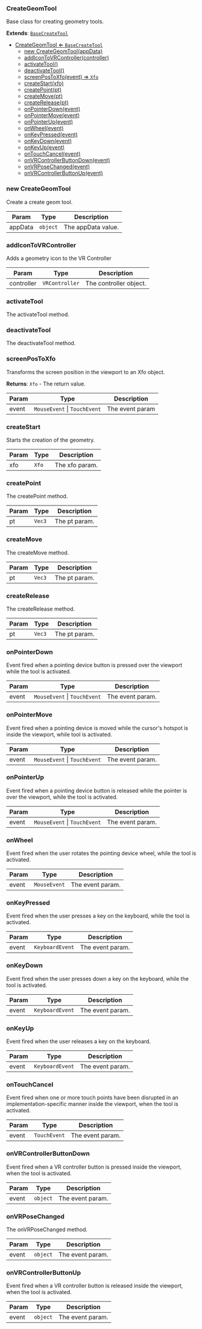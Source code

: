 <a name="CreateGeomTool"></a>

### CreateGeomTool 
Base class for creating geometry tools.


**Extends**: <code>[BaseCreateTool](api/Tools\BaseCreateTool.md)</code>  

* [CreateGeomTool ⇐ <code>BaseCreateTool</code>](#CreateGeomTool)
    * [new CreateGeomTool(appData)](#new-CreateGeomTool)
    * [addIconToVRController(controller)](#addIconToVRController)
    * [activateTool()](#activateTool)
    * [deactivateTool()](#deactivateTool)
    * [screenPosToXfo(event) ⇒ <code>Xfo</code>](#screenPosToXfo)
    * [createStart(xfo)](#createStart)
    * [createPoint(pt)](#createPoint)
    * [createMove(pt)](#createMove)
    * [createRelease(pt)](#createRelease)
    * [onPointerDown(event)](#onPointerDown)
    * [onPointerMove(event)](#onPointerMove)
    * [onPointerUp(event)](#onPointerUp)
    * [onWheel(event)](#onWheel)
    * [onKeyPressed(event)](#onKeyPressed)
    * [onKeyDown(event)](#onKeyDown)
    * [onKeyUp(event)](#onKeyUp)
    * [onTouchCancel(event)](#onTouchCancel)
    * [onVRControllerButtonDown(event)](#onVRControllerButtonDown)
    * [onVRPoseChanged(event)](#onVRPoseChanged)
    * [onVRControllerButtonUp(event)](#onVRControllerButtonUp)

<a name="new_CreateGeomTool_new"></a>

### new CreateGeomTool
Create a create geom tool.


| Param | Type | Description |
| --- | --- | --- |
| appData | <code>object</code> | The appData value. |

<a name="CreateGeomTool+addIconToVRController"></a>

### addIconToVRController
Adds a geometry icon to the VR Controller



| Param | Type | Description |
| --- | --- | --- |
| controller | <code>VRController</code> | The controller object. |

<a name="CreateGeomTool+activateTool"></a>

### activateTool
The activateTool method.


<a name="CreateGeomTool+deactivateTool"></a>

### deactivateTool
The deactivateTool method.


<a name="CreateGeomTool+screenPosToXfo"></a>

### screenPosToXfo
Transforms the screen position in the viewport to an Xfo object.


**Returns**: <code>Xfo</code> - The return value.  

| Param | Type | Description |
| --- | --- | --- |
| event | <code>MouseEvent</code> \| <code>TouchEvent</code> | The event param |

<a name="CreateGeomTool+createStart"></a>

### createStart
Starts the creation of the geometry.



| Param | Type | Description |
| --- | --- | --- |
| xfo | <code>Xfo</code> | The xfo param. |

<a name="CreateGeomTool+createPoint"></a>

### createPoint
The createPoint method.



| Param | Type | Description |
| --- | --- | --- |
| pt | <code>Vec3</code> | The pt param. |

<a name="CreateGeomTool+createMove"></a>

### createMove
The createMove method.



| Param | Type | Description |
| --- | --- | --- |
| pt | <code>Vec3</code> | The pt param. |

<a name="CreateGeomTool+createRelease"></a>

### createRelease
The createRelease method.



| Param | Type | Description |
| --- | --- | --- |
| pt | <code>Vec3</code> | The pt param. |

<a name="CreateGeomTool+onPointerDown"></a>

### onPointerDown
Event fired when a pointing device button is pressed over the viewport while the tool is activated.



| Param | Type | Description |
| --- | --- | --- |
| event | <code>MouseEvent</code> \| <code>TouchEvent</code> | The event param. |

<a name="CreateGeomTool+onPointerMove"></a>

### onPointerMove
Event fired when a pointing device is moved while the cursor's hotspot is inside the viewport, while tool is activated.



| Param | Type | Description |
| --- | --- | --- |
| event | <code>MouseEvent</code> \| <code>TouchEvent</code> | The event param. |

<a name="CreateGeomTool+onPointerUp"></a>

### onPointerUp
Event fired when a pointing device button is released while the pointer is over the viewport, while the tool is activated.



| Param | Type | Description |
| --- | --- | --- |
| event | <code>MouseEvent</code> \| <code>TouchEvent</code> | The event param. |

<a name="CreateGeomTool+onWheel"></a>

### onWheel
Event fired when the user rotates the pointing device wheel, while the tool is activated.



| Param | Type | Description |
| --- | --- | --- |
| event | <code>MouseEvent</code> | The event param. |

<a name="CreateGeomTool+onKeyPressed"></a>

### onKeyPressed
Event fired when the user presses a key on the keyboard, while the tool is activated.



| Param | Type | Description |
| --- | --- | --- |
| event | <code>KeyboardEvent</code> | The event param. |

<a name="CreateGeomTool+onKeyDown"></a>

### onKeyDown
Event fired when the user presses down a key on the keyboard, while the tool is activated.



| Param | Type | Description |
| --- | --- | --- |
| event | <code>KeyboardEvent</code> | The event param. |

<a name="CreateGeomTool+onKeyUp"></a>

### onKeyUp
Event fired when the user releases a key on the keyboard.



| Param | Type | Description |
| --- | --- | --- |
| event | <code>KeyboardEvent</code> | The event param. |

<a name="CreateGeomTool+onTouchCancel"></a>

### onTouchCancel
Event fired when one or more touch points have been disrupted in an implementation-specific manner inside the viewport, when the tool is activated.



| Param | Type | Description |
| --- | --- | --- |
| event | <code>TouchEvent</code> | The event param. |

<a name="CreateGeomTool+onVRControllerButtonDown"></a>

### onVRControllerButtonDown
Event fired when a VR controller button is pressed inside the viewport, when the tool is activated.



| Param | Type | Description |
| --- | --- | --- |
| event | <code>object</code> | The event param. |

<a name="CreateGeomTool+onVRPoseChanged"></a>

### onVRPoseChanged
The onVRPoseChanged method.



| Param | Type | Description |
| --- | --- | --- |
| event | <code>object</code> | The event param. |

<a name="CreateGeomTool+onVRControllerButtonUp"></a>

### onVRControllerButtonUp
Event fired when a VR controller button is released inside the viewport, when the tool is activated.



| Param | Type | Description |
| --- | --- | --- |
| event | <code>object</code> | The event param. |

